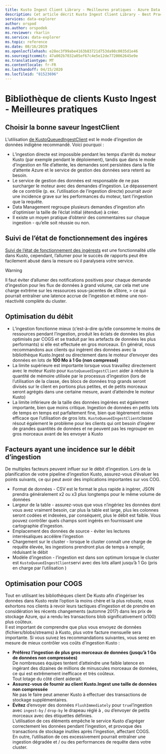 ```yaml
---
title: Kusto Ingest Client Library - Meilleures pratiques - Azure Data Explorer (fr) Microsoft Docs
description: Cet article décrit Kusto Ingest Client Library - Best Practices in Azure Data Explorer.
services: data-explorer
author: orspod
ms.author: orspodek
ms.reviewer: rkarlin
ms.service: data-explorer
ms.topic: reference
ms.date: 08/16/2019
ms.openlocfilehash: e28ec3f99abe4163b83721d753da98c0035d1e46
ms.sourcegitcommit: 47a002b7032a05ef67c4e5e12de7720062645e9e
ms.translationtype: MT
ms.contentlocale: fr-FR
ms.lasthandoff: 04/15/2020
ms.locfileid: "81523696"
---
```

# <a name="kusto-ingest-client-library---best-practices"></a>Bibliothèque de clients Kusto Ingest - Meilleures pratiques

## <a name="choosing-the-right-ingestclient-flavor"></a>Choisir la bonne saveur IngestClient
L’utilisation [de KustoQueuedIngestClient](kusto-ingest-client-reference.md#interface-ikustoqueuedingestclient) est le mode d’ingestion de données indigène recommandé. Voici pourquoi :
* L’ingestion directe est impossible pendant les temps d’arrêt du moteur Kusto (par exemple pendant le déploiement), tandis que dans le mode d’ingestion en file d’attente, les demandes sont persistées dans la file d’attente Azure et le service de gestion des données sera retenti au besoin.
* Le service de gestion des données est responsable de ne pas surcharger le moteur avec des demandes d’ingestion. Le dépassement de ce contrôle (p. ex. l’utilisation de l’ingestion directe) pourrait avoir une incidence grave sur les performances du moteur, tant l’ingestion que la requête.
* Data Management regroupe plusieurs demandes d’ingestion afin d’optimiser la taille de l’éclat initial (étendue) à créer.
* Il existe un moyen pratique d’obtenir des commentaires sur chaque ingestion - qu’elle soit réussie ou non.

## <a name="tracking-ingest-operation-status"></a>Suivi de l’état de fonctionnement des ingéres
[Suivi de l’état de fonctionnement des ingérests](kusto-ingest-client-status.md#tracking-ingestion-status-kustoqueuedingestclient) est une fonctionnalité utile dans Kusto, cependant, l’allumer pour le succès de rapports peut être facilement abusé dans la mesure où il paralysera votre service.<BR>

> [!WARNING]
> Il faut éviter d’allumer des notifications positives pour chaque demande d’ingestion pour les flux de données à grand volume, car cela met une charge extrême sur les ressources sous-jacentes de xStore, > ce qui pourrait entraîner une latence accrue de l’ingestion et même une non-réactivité complète du cluster.

## <a name="optimizing-for-throughput"></a>Optimisation du débit
* L’ingestion fonctionne mieux (c’est-à-dire qu’elle consomme le moins de ressources pendant l’ingestion, produit les éclats de données les plus optimisés par COGS et se traduit par les artefacts de données les plus performants) si elle est effectuée en gros morceaux. En général, nous recommandons aux clients qui ingèrent des données avec la bibliothèque Kusto.Ingest ou directement dans le moteur d’envoyer des données en lots de **100 Mo à 1 Go (non compressé)**
* La limite supérieure est importante lorsque vous travaillez directement avec le moteur Kusto pour `KustoQueuedIngestClient` aider à réduire la quantité de mémoire utilisée par le processus d’ingestion (lors de l’utilisation de la classe, des blocs de données trop grands seront divisés sur le client en portions plus petites, et de petits morceaux seront agrégés dans une certaine mesure, avant d’atteindre le moteur Kusto)
* La limite inférieure de la taille des données ingérées est également importante, bien que moins critique. Ingestion de données en petits lots de temps en temps est parfaitement fine, bien que légèrement moins efficace que l’utilisation de gros lots. `KustoQueuedIngestClient`classe résout également le problème pour les clients qui ont besoin d’ingérer de grandes quantités de données et ne peuvent pas les regrouper en gros morceaux avant de les envoyer à Kusto

## <a name="factors-impacting-ingestion-throughput"></a>Facteurs ayant une incidence sur le débit d’ingestion
De multiples facteurs peuvent influer sur le débit d’ingestion. Lors de la planification de votre pipeline d’ingestion Kusto, assurez-vous d’évaluer les points suivants, ce qui peut avoir des implications importantes sur vos COG.
* Format de données - CSV est le format le plus rapide à ingérer, JSON prendra généralement x2 ou x3 plus longtemps pour le même volume de données
* Largeur de la table - assurez-vous que vous n’ingériez les données dont vous avez vraiment besoin, car plus la table est large, plus les colonnes seront codées et indexées, par conséquent, plus le débit est faible.
    Vous pouvez contrôler quels champs sont ingérés en fournissant une cartographie d’ingestion.
* Emplacement des données de source - éviter les lectures interrésaliques accélère l’ingestion
* Chargement sur le cluster - lorsque le cluster connaît une charge de requête élevée, les ingestions prendront plus de temps à remplir, réduisant le débit
* Modèle d’ingestion - l’ingestion est dans son optimum lorsque le cluster est `KustoQueuedIngestClient`servi avec des lots allant jusqu’à 1 Go (pris en charge par l’utilisation )

## <a name="optimizing-for-cogs"></a>Optimisation pour COGS
Tout en utilisant les bibliothèques client De Kusto afin d’ingériser les données dans Kusto reste l’option la moins chère et la plus robuste, nous exhortons nos clients à revoir leurs tactiques d’ingestion et de prendre en considération les récents changements (automne 2017) dans les prix de stockage Azure, qui a rendu les transactions blob significativement (x100) plus coûteux.
<BR>
Il est important de comprendre que plus vous envoyez de données (fichiers/blobs/streams) à Kusto, plus votre facture mensuelle sera importante.
Si vous suivez les recommandations suivantes, vous serez en mesure de mieux contrôler vos coûts d’ingestion Kusto :
* **Préférez l’ingestion de plus gros morceaux de données (jusqu’à 1 Go de données non compressées)**<br>
    De nombreuses équipes tentent d’atteindre une faible latence en ingérant des dizaines de millions de minuscules morceaux de données, ce qui est extrêmement inefficace et très coûteux.<br>
    Tout lotage du côté client aiderait. 
* **Assurez-vous de fournir au client Kusto.Ingest une taille de données non compressée**<br>
    Ne pas le faire peut amener Kusto à effectuer des transactions de stockage supplémentaires.
* **Évitez** d’envoyer des données `FlushImmediately` pour `true`l’ingestion avec `ingest-by` / `drop-by` le drapeau réglé à , ou d’envoyer de petits morceaux avec des étiquettes définies.<br>
    L’utilisation de ces éléments empêche le service Kusto d’agréger correctement les données pendant l’ingestion, et provoque des transactions de stockage inutiles après l’ingestion, affectant COGS.<br>
    En outre, l’utilisation de ces excessivement pourrait entraîner une ingestion dégradée et / ou des performances de requête dans votre cluster.<br>
    